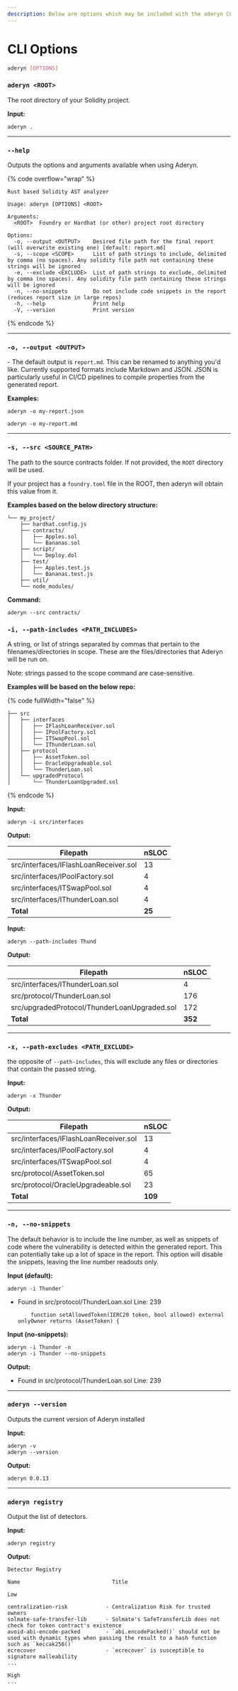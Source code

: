 ```yaml
---
description: Below are options which may be included with the aderyn CLI command.
---
```


# CLI Options

```sh
aderyn [OPTIONS]
```

### **`aderyn <ROOT>`**

The root directory of your Solidity project.

**Input:**

`aderyn .`

***

### **`--help`**

Outputs the options and arguments available when using Aderyn.

{% code overflow="wrap" %}
```
Rust based Solidity AST analyzer

Usage: aderyn [OPTIONS] <ROOT>

Arguments:
  <ROOT>  Foundry or Hardhat (or other) project root directory 

Options:
  -o, --output <OUTPUT>    Desired file path for the final report (will overwrite existing one) [default: report.md]
  -s, --scope <SCOPE>      List of path strings to include, delimited by comma (no spaces). Any solidity file path not containing these strings will be ignored
  -e, --exclude <EXCLUDE>  List of path strings to exclude, delimited by comma (no spaces). Any solidity file path containing these strings will be ignored
  -n, --no-snippets        Do not include code snippets in the report (reduces report size in large repos)
  -h, --help               Print help
  -V, --version            Print version
```
{% endcode %}

***

### **`-o, --output <OUTPUT>`**&#x20;

\- The default output is `report.md`. This can be renamed to anything you'd like. Currently supported formats include Markdown and JSON. JSON is particularly useful in CI/CD pipelines to compile properties from the generated report.

**Examples:**

```
aderyn -o my-report.json
```

```
aderyn -o my-report.md
```

***

### **`-s, --src <SOURCE_PATH>`**

The path to the source contracts folder. If not provided, the `ROOT` directory will be used.

If your project has a `foundry.toml` file in the ROOT, then aderyn will obtain this value from it.

**Examples based on the below directory structure:**

```
└── my_project/
    ├── hardhat.config.js
    ├── contracts/
    │   ├── Apples.sol
    │   └── Bananas.sol
    ├── script/
    │   └── Deploy.dol
    ├── test/
    │   ├── Apples.test.js
    │   └── Bananas.test.js
    ├── util/
    └── node_modules/
```

**Command:**

`aderyn --src contracts/`

### **`-i, --path-includes <PATH_INCLUDES>`**&#x20;

A string, or list of strings separated by commas that pertain to the filenames/directories in scope. These are the files/directories that Aderyn will be run on.

Note: strings passed to the scope command are case-sensitive.

**Examples will be based on the below repo:**

{% code fullWidth="false" %}
```
├── src
│   ├── interfaces
│   │   ├── IFlashLoanReceiver.sol
│   │   ├── IPoolFactory.sol
│   │   ├── ITSwapPool.sol
│   │   └── IThunderLoan.sol
│   ├── protocol
│   │   ├── AssetToken.sol
│   │   ├── OracleUpgradeable.sol
│   │   └── ThunderLoan.sol
│   └── upgradedProtocol
│       └── ThunderLoanUpgraded.sol
```
{% endcode %}

**Input:**

`aderyn -i src/interfaces`&#x20;

**Output:**

| Filepath                              | nSLOC  |
| ------------------------------------- | ------ |
| src/interfaces/IFlashLoanReceiver.sol | 13     |
| src/interfaces/IPoolFactory.sol       | 4      |
| src/interfaces/ITSwapPool.sol         | 4      |
| src/interfaces/IThunderLoan.sol       | 4      |
| **Total**                             | **25** |

**Input:**

`aderyn --path-includes Thund`

**Output:**

| Filepath                                     | nSLOC   |
| -------------------------------------------- | ------- |
| src/interfaces/IThunderLoan.sol              | 4       |
| src/protocol/ThunderLoan.sol                 | 176     |
| src/upgradedProtocol/ThunderLoanUpgraded.sol | 172     |
| **Total**                                    | **352** |

***

### **`-x, --path-excludes <PATH_EXCLUDE>`**&#x20;

the opposite of `--path-includes`, this will exclude any files or directories that contain the passed string.

**Input:**

`aderyn -x Thunder`

**Output:**

| Filepath                              | nSLOC   |
| ------------------------------------- | ------- |
| src/interfaces/IFlashLoanReceiver.sol | 13      |
| src/interfaces/IPoolFactory.sol       | 4       |
| src/interfaces/ITSwapPool.sol         | 4       |
| src/protocol/AssetToken.sol           | 65      |
| src/protocol/OracleUpgradeable.sol    | 23      |
| **Total**                             | **109** |

***

### **`-n, --no-snippets`**&#x20;

The default behavior is to include the line number, as well as snippets of code where the vulnerability is detected within the generated report.  This can potentially take up a lot of space in the report. This option will disable the snippets, leaving the line number readouts only.

**Input (default):**

`` aderyn -i Thunder` ``

*   Found in src/protocol/ThunderLoan.sol Line: 239

    ```solidity
        function setAllowedToken(IERC20 token, bool allowed) external onlyOwner returns (AssetToken) {
    ```

**Input (no-snippets):**

```
aderyn -i Thunder -n
aderyn -i Thunder --no-snippets
```

**Output:**

* Found in src/protocol/ThunderLoan.sol Line: 239

***

### **`aderyn --version`**&#x20;

Outputs the current version of Aderyn installed

**Input:**

```
aderyn -v
aderyn --version
```

**Output:**

`aderyn 0.0.13`

***

### `aderyn registry`

Output the list of detectors.

**Input:**

```
aderyn registry
```

**Output:**

```
Detector Registry

Name                             Title

Low

centralization-risk            - Centralization Risk for trusted owners
solmate-safe-transfer-lib      - Solmate's SafeTransferLib does not check for token contract's existence
avoid-abi-encode-packed        - `abi.encodePacked()` should not be used with dynamic types when passing the result to a hash function such as `keccak256()`
ecrecover                      - `ecrecover` is susceptible to signature malleability
...

High
...
```
